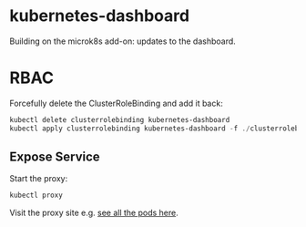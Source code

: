 # kubernetes-dashboard

Building on the microk8s add-on: updates to the dashboard. 

# RBAC

Forcefully delete the ClusterRoleBinding and add it back:

```powershell
kubectl delete clusterrolebinding kubernetes-dashboard
kubectl apply clusterrolebinding kubernetes-dashboard -f ./clusterrolebinding.yaml
```

## Expose Service

Start the proxy:

```powershell
kubectl proxy
```

Visit the proxy site e.g. [see all the pods here](http://127.0.0.1:8001/api/v1/namespaces/kube-system/services/https:kubernetes-dashboard:/proxy/#/pod?namespace=platform).